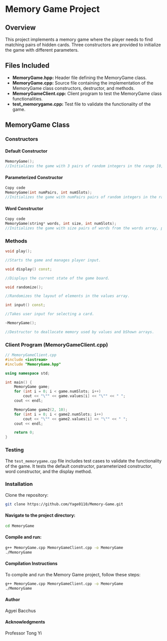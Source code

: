 # Memory Game Project

## Overview

This project implements a memory game where the player needs to find matching pairs of hidden cards. Three constructors are provided to initialize the game with different parameters.

## Files Included

- **MemoryGame.hpp:** Header file defining the MemoryGame class.
- **MemoryGame.cpp:** Source file containing the implementation of the MemoryGame class constructors, destructor, and methods.
- **MemoryGameClient.cpp:** Client program to test the MemoryGame class functionalities.
- **test_memorygame.cpp:** Test file to validate the functionality of the game.

## MemoryGame Class

### Constructors

#### Default Constructor

```cpp
MemoryGame();
//Initializes the game with 3 pairs of random integers in the range [0, 999] placed in 8 blocks.
```
#### Parameterized Constructor

```cpp
Copy code
MemoryGame(int numPairs, int numSlots);
//Initializes the game with numPairs pairs of random integers in the range [0, 999] placed in numSlots blocks.
```
#### Word Constructor

```cpp
Copy code
MemoryGame(string* words, int size, int numSlots);
//Initializes the game with size pairs of words from the words array, placed in numSlots blocks.
```
### Methods
```cpp
void play();

//Starts the game and manages player input.

void display() const;

//Displays the current state of the game board.

void randomize();

//Randomizes the layout of elements in the values array.

int input() const;

//Takes user input for selecting a card.

~MemoryGame();

//Destructor to deallocate memory used by values and bShown arrays.
```
### Client Program (MemoryGameClient.cpp)

```cpp
// MemoryGameClient.cpp
#include <iostream>
#include "MemoryGame.hpp"

using namespace std;

int main() {
    MemoryGame game;
    for (int i = 0; i < game.numSlots; i++)
        cout << "\"" << game.values[i] << "\"" << " ";
    cout << endl;

    MemoryGame game2(2, 10);
    for (int i = 0; i < game2.numSlots; i++)
        cout << "\"" << game2.values[i] << "\"" << " ";
    cout << endl;

    return 0;
}
```
### Testing

The `test_memorygame.cpp` file includes test cases to validate the functionality of the game. It tests the default constructor, parameterized constructor, word constructor, and the display method.

### Installation

Clone the repository:
```bash
git clone https://github.com/Yage0110/Memory-Game.git
```
#### Navigate to the project directory:
```bash
cd MemoryGame
```
#### Compile and run:
```bash
g++ MemoryGame.cpp MemoryGameClient.cpp -o MemoryGame
./MemoryGame
```
#### Compilation Instructions

To compile and run the Memory Game project, follow these steps:

```bash
g++ MemoryGame.cpp MemoryGameClient.cpp -o MemoryGame
./MemoryGame
```
#### Author

Agyei Bacchus

#### Acknowledgments

Professor Tong Yi
